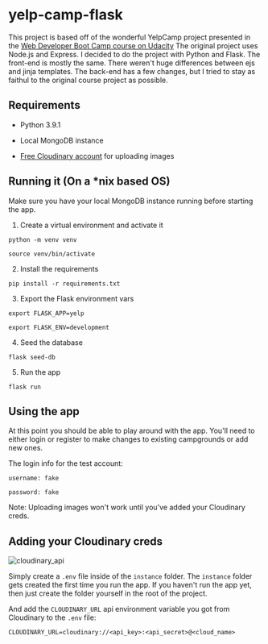 # yelp-camp-flask

This project is based off of the wonderful YelpCamp project presented in the [Web Developer Boot Camp course on Udacity](https://www.udemy.com/share/101W9CBUETdVtRTXQ=/)
The original project uses Node.js and Express. I decided to do the project with Python and Flask. The front-end is mostly the same. There weren't huge differences between ejs and jinja templates.
The back-end has a few changes, but I tried to stay as faithul to the original course project as possible.

## Requirements
- Python 3.9.1

- Local MongoDB instance

- [Free Cloudinary account](https://cloudinary.com/users/register/free) for uploading images

## Running it (On a *nix based OS)
Make sure you have your local MongoDB instance running before starting the app.

1. Create a virtual environment and activate it

`python -m venv venv`

`source venv/bin/activate`

2. Install the requirements

`pip install -r requirements.txt`

3. Export the Flask environment vars

`export FLASK_APP=yelp`

`export FLASK_ENV=development`

4. Seed the database

`flask seed-db`

5. Run the app

`flask run`

## Using the app
At this point you should be able to play around with the app. You'll need to either login or register to make changes to existing campgrounds or add new ones.

The login info for the test account:

`username: fake`

`password: fake`

Note: Uploading images won't work until you've added your Cloudinary creds.

## Adding your Cloudinary creds
![cloudinary_api](https://user-images.githubusercontent.com/1703143/104138340-142b8500-5369-11eb-8b5b-2cc4f1e6bea7.png)

Simply create a `.env` file inside of the `instance` folder. The `instance` folder gets created the first time you run the app. 
If you haven't run the app yet, then just create the folder yourself in the root of the project.

And add the `CLOUDINARY_URL` api environment variable you got from Cloudinary to the `.env` file:

`CLOUDINARY_URL=cloudinary://<api_key>:<api_secret>@<cloud_name>`
